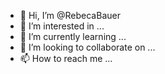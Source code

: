 - 👋 Hi, I’m @RebecaBauer
- 👀 I’m interested in ...
- 🌱 I’m currently learning ...
- 💞️ I’m looking to collaborate on ...
- 📫 How to reach me ...

<!---
RebecaBauer/RebecaBauer is a ✨ special ✨ repository because its `README.md` (this file) appears on your GitHub profile.
You can click the Preview link to take a look at your changes.
--->

